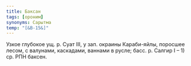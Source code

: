 ```yaml
---
title: Баксан
tags: [ороним]
synonyms: Сарытма
temp: "[&В-15&]"
---
```


Узкое глубокое ущ. р. Суат III, у зап. окраины Караби-яйлы, поросшее лесом, с
валунами, каскадами, ваннами в русле; басс. р. Салгир I – 1) ср. РПН баксен.
